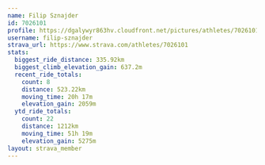 ```yaml
---
name: Filip Sznajder
id: 7026101
profile: https://dgalywyr863hv.cloudfront.net/pictures/athletes/7026101/2123836/19/large.jpg
username: filip-sznajder
strava_url: https://www.strava.com/athletes/7026101
stats:
  biggest_ride_distance: 335.92km
  biggest_climb_elevation_gain: 637.2m
  recent_ride_totals:
    count: 8
    distance: 523.22km
    moving_time: 20h 17m
    elevation_gain: 2059m
  ytd_ride_totals:
    count: 22
    distance: 1212km
    moving_time: 51h 19m
    elevation_gain: 5275m
layout: strava_member
--- 
```

